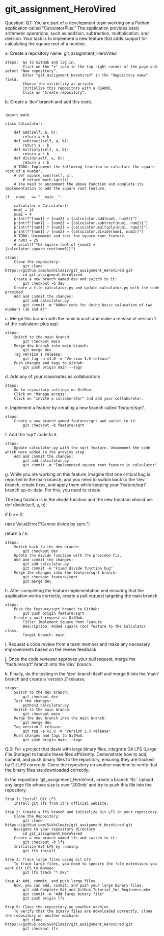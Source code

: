 # git_assignment_HeroVired
Question:
Q.1: You are part of a development team working on a Python application called "CalculatorPlus." The application provides basic arithmetic operations, such as addition, subtraction, multiplication, and division. Your task is to implement a new feature that adds support for calculating the square root of a number.

a. Create a repository name: git_assignment_HeroVired
```
steps:  Go to GitHub and log in.
        Click on the "+" icon in the top right corner of the page and select "New repository".
        Enter "git_assignment_HeroVired" in the "Repository name" field.
        Choose the visibility as private.
        Initialize this repository with a README.
        Click on "Create repository".
```
        
b. Create a ‘dev’ branch and add this code.
```

import math

class Calculator:

    def add(self, a, b):
        return a + b
    def subtract(self, a, b):
        return a - b
    def multiply(self, a, b):
        return a * b
    def divide(self, a, b):
        return a / b
    # TODO: Implement the following function to calculate the square root of a number.
    # def square_root(self, x):
        # return math.sqrt(x)
    # You need to uncomment the above function and complete its implementation to add the square root feature. 

if __name__ == "__main__":

    calculator = Calculator()
    num1 = 16
    num2 = 4
    print(f"{num1} + {num2} = {calculator.add(num1, num2)}")
    print(f"{num1} - {num2} = {calculator.subtract(num1, num2)}") 
    print(f"{num1} * {num2} = {calculator.multiply(num1, num2)}")
    print(f"{num1} / {num2} = {calculator.divide(num1, num2)}")
    # TODO: Uncomment and test the square root feature.
    # num3 = 25
    # print(f"The square root of {num3} = {calculator.square_root(num3)}") 

```
```
steps:
    Clone the repository:
        git clone https://github.com/Sukhilnair/git_assignment_HeroVired.git
        cd git_assignment_HeroVired
    Create a new branch named dev and switch to it:
        git checkout -b dev
    Create a file calculator.py and update calculator.py with the code provided.
    Add and commit the changes:
        git add calculator.py
        git commit -m "Added code for doing basic calucation of two numbers (16 and 4)"
```

c. Merge this branch with the main branch and make a release of version 1 of the ‘calculator plus app’.
```
steps:
    Switch to the main branch:
        git checkout main
    Merge dev branch into main branch:
        git merge dev
    Tag version 1 release:
        git tag -a v1.0 -m "Version 1.0 release"
    Push changes and tags to GitHub:
        git push origin main --tags
```

        
d. Add any of your classmates as collaborators.
```
steps:
    Go to repository settings on GitHub.
    Click on "Manage access".
    Click on "Invite a collaborator" and add your collaborator.
``` 

e. Implement a feature by creating a new branch called ‘feature/sqrt’. 
```
steps:
    Create a new branch named feature/sqrt and switch to it:
        git checkout -b feature/sqrt
```
        
f. Add the ‘sqrt’ code to it.
```
steps:
    Update calculator.py with the sqrt feature. Uncomment the code which were added in the previos step.
    Add and commit the changes:
        git add calculator.py
        git commit -m "Implemented square root feature in calculator"
```
        
g. While you are working on this feature, imagine that one critical bug is reported in the main branch, and you need to switch back to the ‘dev’ branch, create fixes, and apply them while keeping your ‘feature/sqrt’ branch up-to-date. For this, you need to create

The bug fixation is in the divide function and the new function should be: def divide(self, a, b):

if b == 0:

raise ValueError("Cannot divide by zero.")

return a / b
```
steps:
    Switch back to the dev branch:
        git checkout dev
    Update the divide function with the provided fix.
    Add and commit the changes:
        git add calculator.py
        git commit -m "Fixed divide function bug"
    Merge the changes into the feature/sqrt branch:
        git checkout feature/sqrt
        git merge dev
```

h. After completing the feature implementation and ensuring that the application works correctly, create a pull request targeting the main branch.
```
steps:
    Push the feature/sqrt branch to GitHub:
        git push origin feature/sqrt
    Create a pull request on GitHub:
        Title: Implement Square Root Feature
        Description: Added square root feature to the Calculator class.
        Target branch: main
```


i. Request a code review from a team member and make any necessary improvements based on the review feedback.

j. Once the code reviewer approves your pull request, merge the "feature/sqrt" branch into the ‘dev’ branch.

k. Finally, do the testing in the ‘dev’ branch itself and merge it into the ‘main’ branch and create a ‘version 2’ release.
```
steps:
    Switch to the dev branch:
        git checkout dev
    Test the changes:
        python3 calculator.py
    Switch to the main branch:
        git checkout main
    Merge the dev branch into the main branch:
        git merge dev
    Tag version 2 release:
        git tag -a v2.0 -m "Version 2.0 release"
    Push changes and tags to GitHub:
        git push origin main --tags
```
Q.2: For a project that deals with large binary files, integrate Git LFS (Large File Storage) to handle these files efficiently. Demonstrate how to add, commit, and push binary files to the repository, ensuring they are tracked by Git LFS correctly. Clone the repository on another machine to verify that the binary files are downloaded correctly.

In the repository ‘git_assignment_HeroVired’, create a branch ‘lfs’. Upload any large file whose size is over ‘200mb’ and try to push this file into the repository.

```
Step 1: Install Git LFS
    Install git lfs from it's official website.
```
```
Step 2: Create a lfs branch and initialize Git LFS in your repository.
    Clone the Repository:
        git clone https://github.com/Sukhilnair/git_assignment_HeroVired.git
    Navigate to your repository directory
        cd git_assignment_HeroVired
    Create a new branch named lfs and switch to it:
        git checkout -b lfs
    Initialize Git LFS by running:
        git lfs install
```
```
Step 3: Track large files using Git LFS
    To track large files, you need to specify the file extensions you want Git LFS to manage:
        git lfs track "*.mkv"
```
```
Step 4: Add, commit, and push large files
    Now, you can add, commit, and push your large binary files.
        git add Complete_Git_and_GitHub_Tutorial_for_Beginners.mkv
        git commit -m "Add large binary file"
        git push origin lfs
```
```
Step 5: Clone the repository on another machine
    To verify that the binary files are downloaded correctly, clone the repository on another machine:
        git clone https://github.com/Sukhilnair/git_assignment_HeroVired.git
        git checkout lfs
```